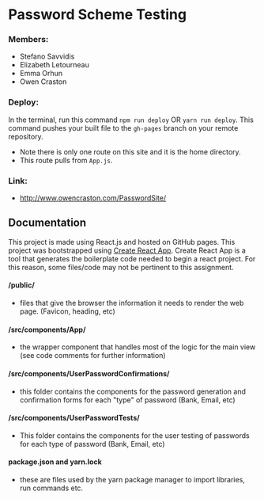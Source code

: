 # Password Scheme Testing

### Members:

- Stefano Savvidis
- Elizabeth Letourneau
- Emma Orhun
- Owen Craston

### Deploy:

In the terminal, run this command `npm run deploy` OR `yarn run deploy`. This command pushes your built file to the `gh-pages` branch on your remote repository.

- Note there is only one route on this site and it is the home directory.
- This route pulls from `App.js`.

### Link:

- http://www.owencraston.com/PasswordSite/

## Documentation

This project is made using React.js and hosted on GitHub pages. This project was bootstrapped using [Create React App](https://github.com/facebook/create-react-app). Create React App is a tool that generates the boilerplate code needed to begin a react project. For this reason, some files/code may not be pertinent to this assignment.

#### /public/

- files that give the browser the information it needs to render the web page. (Favicon, heading, etc)

#### /src/components/App/

- the wrapper component that handles most of the logic for the main view (see code comments for further information)

#### /src/components/UserPasswordConfirmations/

- this folder contains the components for the password generation and confirmation forms for each "type" of password (Bank, Email, etc)

#### /src/components/UserPasswordTests/

- This folder contains the components for the user testing of passwords for each type of password (Bank, Email, etc)

#### package.json and yarn.lock

- these are files used by the yarn package manager to import libraries, run commands etc.
